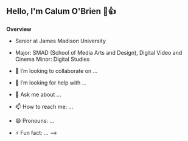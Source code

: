 ## Hello, I'm Calum O'Brien 🙂👍

**Overview** 

- Senior at James Madison University
- Major: SMAD (School of Media Arts and Design), Digital Video and Cinema 
Minor: Digital Studies

- 👯 I’m looking to collaborate on ...
- 🤔 I’m looking for help with ...
- 💬 Ask me about ...
- 📫 How to reach me: ...
- 😄 Pronouns: ...
- ⚡ Fun fact: ...
--> 



